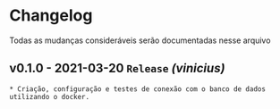 # Changelog
Todas as mudanças consideráveis serão documentadas nesse arquivo 

## v0.1.0 - 2021-03-20 `Release` _(vinicius)_
    * Criação, configuração e testes de conexão com o banco de dados utilizando o docker.